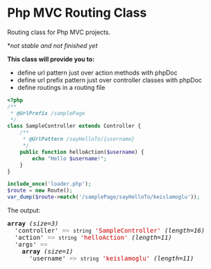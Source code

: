 # Php MVC Routing Class
Routing class for Php MVC projects.

**not stable and not finished yet*

**This class will provide you to:**
- define url pattern just over action methods with phpDoc
- define url prefix pattern just over controller classes with phpDoc
- define routings in a routing file
```php
<?php
/**
 * @UrlPrefix /samplePage
 */
class SampleController extends Controller {
    /**
     * @UrlPattern /sayHelloTo/{username}
     */
    public function helloAction($username) {
        echo "Hello $username!";
    }
}

include_once('loader.php');
$route = new Route();
var_dump($route->match('/samplePage/sayHelloTo/keislamoglu'));
```
The output:
<pre class='xdebug-var-dump' dir='ltr'>
<b>array</b> <i>(size=3)</i>
  'controller' <font color='#888a85'>=&gt;</font> <small>string</small> <font color='#cc0000'>'SampleController'</font> <i>(length=16)</i>
  'action' <font color='#888a85'>=&gt;</font> <small>string</small> <font color='#cc0000'>'helloAction'</font> <i>(length=11)</i>
  'args' <font color='#888a85'>=&gt;</font> 
    <b>array</b> <i>(size=1)</i>
      'username' <font color='#888a85'>=&gt;</font> <small>string</small> <font color='#cc0000'>'keislamoglu'</font> <i>(length=11)</i>
</pre>

